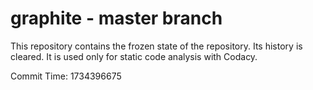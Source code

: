 # graphite - master branch

This repository contains the frozen state of the repository.
Its history is cleared. It is used only for static code
analysis with Codacy.

Commit Time: 1734396675